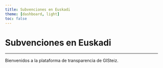 ```yaml
---
title: Subvenciones en Euskadi
theme: [dashboard, light]
toc: false
---
```


<div class="row">
  <div class="grid grid-cols-1">
    <h1>Subvenciones en Euskadi</h1>
  </div>
</div>

___
<div class="row">
  <p>Bienvenidos a la plataforma de transparencia de GISteiz.</p>
</div>